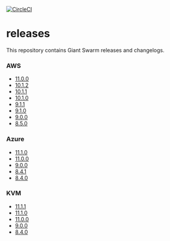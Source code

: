 [![CircleCI](https://circleci.com/gh/giantswarm/releases.svg?style=shield&circle-token=76d582a275a80545c9b0c403d19321c5197b5c87)](https://circleci.com/gh/giantswarm/releases)

# releases

This repository contains Giant Swarm releases and changelogs.

### AWS
 - [11.0.0](https://github.com/giantswarm/releases/blob/master/release-notes/aws/v11.0.0.md)
 - [10.1.2](https://github.com/giantswarm/releases/blob/master/release-notes/aws/v10.1.2.md)
 - [10.1.1](https://github.com/giantswarm/releases/blob/master/release-notes/aws/v10.1.1.md)
 - [10.1.0](https://github.com/giantswarm/releases/blob/master/release-notes/aws/v10.1.0.md)
 - [9.1.1](https://github.com/giantswarm/releases/blob/master/release-notes/aws/v9.1.1.md)
 - [9.1.0](https://github.com/giantswarm/releases/blob/master/release-notes/aws/v9.1.0.md)
 - [9.0.0](https://github.com/giantswarm/releases/blob/master/release-notes/aws/v9.0.0.md)
 - [8.5.0](https://github.com/giantswarm/releases/blob/master/release-notes/aws/v8.5.0.md)

### Azure
 - [11.1.0](https://github.com/giantswarm/releases/blob/master/release-notes/azure/v11.1.0.md)
 - [11.0.0](https://github.com/giantswarm/releases/blob/master/release-notes/azure/v11.0.0.md)
 - [9.0.0](https://github.com/giantswarm/releases/blob/master/release-notes/azure/v9.0.0.md)
 - [8.4.1](https://github.com/giantswarm/releases/blob/master/release-notes/azure/v8.4.1.md)
 - [8.4.0](https://github.com/giantswarm/releases/blob/master/release-notes/azure/v8.4.0.md)

### KVM
 - [11.1.1](https://github.com/giantswarm/releases/blob/master/release-notes/kvm/v11.1.1.md)
 - [11.1.0](https://github.com/giantswarm/releases/blob/master/release-notes/kvm/v11.1.0.md)
 - [11.0.0](https://github.com/giantswarm/releases/blob/master/release-notes/kvm/v11.0.0.md)
 - [9.0.0](https://github.com/giantswarm/releases/blob/master/release-notes/kvm/v9.0.0.md)
 - [8.4.0](https://github.com/giantswarm/releases/blob/master/release-notes/kvm/v8.4.0.md)
